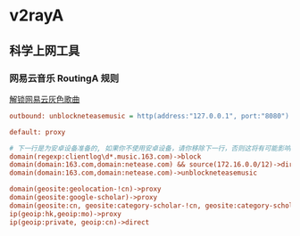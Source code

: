 # v2rayA

## 科学上网工具

### 网易云音乐 RoutingA 规则

[解锁网易云灰色歌曲
](https://v2raya.org/docs/advanced-application/unblock-netease-cloud)

```ini
outbound: unblockneteasemusic = http(address:"127.0.0.1", port:"8080")

default: proxy

# 下一行是为安卓设备准备的, 如果你不使用安卓设备，请你移除下一行，否则这将有可能影响到听歌记录。
domain(regexp:clientlog\d*.music.163.com)->block
domain(domain:163.com,domain:netease.com) && source(172.16.0.0/12)->direct
domain(domain:163.com,domain:netease.com)->unblockneteasemusic

domain(geosite:geolocation-!cn)->proxy
domain(geosite:google-scholar)->proxy
domain(geosite:cn, geosite:category-scholar-!cn, geosite:category-scholar-cn)->direct
ip(geoip:hk,geoip:mo)->proxy
ip(geoip:private, geoip:cn)->direct

```
